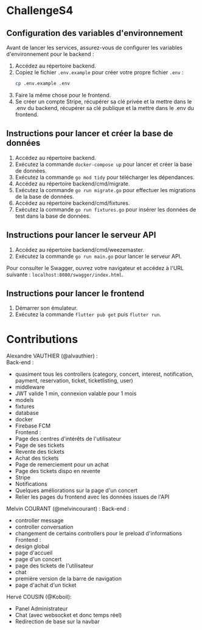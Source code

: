 # ChallengeS4

## Configuration des variables d'environnement

Avant de lancer les services, assurez-vous de configurer les variables d'environnement pour le backend :

1. Accédez au répertoire backend.
2. Copiez le fichier `.env.example` pour créer votre propre fichier `.env` :
   ```bash
   cp .env.example .env
   ```
3. Faire la même chose pour le frontend.
4. Se créer un compte Stripe, récupérer sa clé privée et la mettre dans le .env du backend, récupérer sa clé publique et la mettre dans le .env du frontend.

## Instructions pour lancer et créer la base de données

1. Accédez au répertoire backend.
2. Exécutez la commande `docker-compose up` pour lancer et créer la base de données.
3. Exécutez la commande `go mod tidy` pour télécharger les dépendances.
4. Accédez au répertoire backend/cmd/migrate.
5. Exécutez la commande `go run migrate.go` pour effectuer les migrations de la base de données.
6. Accédez au répertoire backend/cmd/fixtures.
7. Exécutez la commande `go run fixtures.go` pour insérer les données de test dans la base de données.

## Instructions pour lancer le serveur API

1. Accédez au répertoire backend/cmd/weezemaster.
2. Exécutez la commande `go run main.go` pour lancer le serveur API.

Pour consulter le Swagger, ouvrez votre navigateur et accédez à l'URL suivante : `localhost:8080/swagger/index.html`.

## Instructions pour lancer le frontend

1. Démarrer son émulateur.
2. Exécutez la commande `flutter pub get` puis `flutter run`.

# Contributions
Alexandre VAUTHIER (@alvauthier) :  
Back-end :  
- quasiment tous les controllers (category, concert, interest, notification, payment, reservation, ticket, ticketlisting, user)
- middleware
- JWT valide 1 min, connexion valable pour 1 mois
- models
- fixtures
- database
- docker
- Firebase FCM  
Frontend :  
- Page des centres d'intérêts de l'utilisateur
- Page de ses tickets
- Revente des tickets
- Achat des tickets
- Page de remerciement pour un achat
- Page des tickets dispo en revente
- Stripe
- Notifications
- Quelques améliorations sur la page d'un concert
- Relier les pages du frontend avec les données issues de l'API

Melvin COURANT (@melvincourant) :
Back-end :
- controller message
- controller conversation
- changement de certains controllers pour le preload d'informations
Frontend :
- design global
- page d'accueil
- page d'un concert
- page des tickets de l'utilisateur
- chat
- première version de la barre de navigation
- page d'achat d'un ticket

Hervé COUSIN (@Koboil): 
- Panel Administrateur
- Chat (avec websocket et donc temps réel)
- Redirection de base sur la navbar